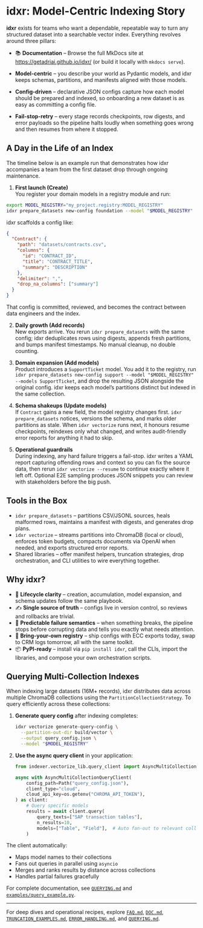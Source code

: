 # idxr: Model-Centric Indexing Story

**idxr** exists for teams who want a dependable, repeatable way to turn any structured dataset into a searchable vector index. Everything revolves around three pillars:

- 📚 **Documentation** – Browse the full MkDocs site at https://getadriai.github.io/idxr/ (or build it locally with `mkdocs serve`).

- **Model-centric** – you describe your world as Pydantic models, and idxr keeps schemas, partitions, and manifests aligned with those models.
- **Config-driven** – declarative JSON configs capture how each model should be prepared and indexed, so onboarding a new dataset is as easy as committing a config file.
- **Fail-stop-retry** – every stage records checkpoints, row digests, and error payloads so the pipeline halts loudly when something goes wrong and then resumes from where it stopped.

## A Day in the Life of an Index

The timeline below is an example run that demonstrates how idxr accompanies a team from the first dataset drop through ongoing maintenance.

1. **First launch (Create)**  
   You register your domain models in a registry module and run:

```bash
export MODEL_REGISTRY="my_project.registry:MODEL_REGISTRY"
idxr prepare_datasets new-config foundation --model "$MODEL_REGISTRY"
```

   idxr scaffolds a config like:

   ```json
   {
     "Contract": {
       "path": "datasets/contracts.csv",
       "columns": {
         "id": "CONTRACT_ID",
         "title": "CONTRACT_TITLE",
         "summary": "DESCRIPTION"
       },
       "delimiter": ",",
       "drop_na_columns": ["summary"]
     }
   }
   ```

   That config is committed, reviewed, and becomes the contract between data engineers and the index.

2. **Daily growth (Add records)**  
   New exports arrive. You rerun `idxr prepare_datasets` with the same config; idxr deduplicates rows using digests, appends fresh partitions, and bumps manifest timestamps. No manual cleanup, no double counting.

3. **Domain expansion (Add models)**  
   Product introduces a `SupportTicket` model. You add it to the registry, run `idxr prepare_datasets new-config support --model "$MODEL_REGISTRY" --models SupportTicket`, and drop the resulting JSON alongside the original config. idxr keeps each model’s partitions distinct but indexed in the same collection.

4. **Schema shakeups (Update models)**  
   If `Contract` gains a new field, the model registry changes first. `idxr prepare_datasets` notices, versions the schema, and marks older partitions as stale. When `idxr vectorize` runs next, it honours resume checkpoints, reindexes only what changed, and writes audit-friendly error reports for anything it had to skip.

5. **Operational guardrails**  
   During indexing, any hard failure triggers a fail-stop. idxr writes a YAML report capturing offending rows and context so you can fix the source data, then rerun `idxr vectorize --resume` to continue exactly where it left off. Optional E2E sampling produces JSON snippets you can review with stakeholders before the big push.

## Tools in the Box

- `idxr prepare_datasets` – partitions CSV/JSONL sources, heals malformed rows, maintains a manifest with digests, and generates drop plans.
- `idxr vectorize` – streams partitions into ChromaDB (local or cloud), enforces token budgets, compacts documents via OpenAI when needed, and exports structured error reports.
- Shared libraries – offer manifest helpers, truncation strategies, drop orchestration, and CLI utilities to wire everything together.

## Why idxr?

- 🔁 **Lifecycle clarity** – creation, accumulation, model expansion, and schema updates follow the same playbook.
- ✍️ **Single source of truth** – configs live in version control, so reviews and rollbacks are trivial.
- 🛑 **Predictable failure semantics** – when something breaks, the pipeline stops before corrupting data and tells you exactly what needs attention.
- 🔌 **Bring-your-own registry** – ship configs with ECC exports today, swap to CRM logs tomorrow, all with the same toolkit.
- 📦 **PyPI-ready** – install via `pip install idxr`, call the CLIs, import the libraries, and compose your own orchestration scripts.

## Querying Multi-Collection Indexes

When indexing large datasets (16M+ records), idxr distributes data across multiple ChromaDB collections using the `PartitionCollectionStrategy`. To query efficiently across these collections:

1. **Generate query config** after indexing completes:
   ```bash
   idxr vectorize generate-query-config \
     --partition-out-dir build/vector \
     --output query_config.json \
     --model "$MODEL_REGISTRY"
   ```

2. **Use the async query client** in your application:
   ```python
   from indexer.vectorize_lib.query_client import AsyncMultiCollectionQueryClient

   async with AsyncMultiCollectionQueryClient(
       config_path=Path("query_config.json"),
       client_type="cloud",
       cloud_api_key=os.getenv("CHROMA_API_TOKEN"),
   ) as client:
       # Query specific models
       results = await client.query(
           query_texts=["SAP transaction tables"],
           n_results=10,
           models=["Table", "Field"],  # Auto fan-out to relevant collections
       )
   ```

The client automatically:
- Maps model names to their collections
- Fans out queries in parallel using `asyncio`
- Merges and ranks results by distance across collections
- Handles partial failures gracefully

For complete documentation, see [`QUERYING.md`](QUERYING.md) and [`examples/query_example.py`](examples/query_example.py).

---

For deep dives and operational recipes, explore [`FAQ.md`](FAQ.md), [`DOC.md`](DOC.md), [`TRUNCATION_EXAMPLES.md`](TRUNCATION_EXAMPLES.md), [`ERROR_HANDLING.md`](ERROR_HANDLING.md), and [`QUERYING.md`](QUERYING.md).

